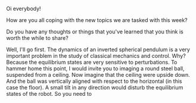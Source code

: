 Oi everybody!



How are you all coping with the new topics we are tasked with this week?



Do you have any thoughts or things that you've learned that you think is worth the while to share?



Well, I'll go first. The dynamics of an inverted spherical pendulum is a very important problem in the study of classical mechanics and control. Why? Because the equilibrium states are very sensitive to perturbations. To hammer home this point, I would invite you to imaging a round steel ball, suspended from a ceiling. Now imagine that the ceiling were upside down. And the ball was vertically aligned with respect to the horizontal (in this case the floor).  A small tilt in any direction would disturb the equilibrium states of the robot. So you need to 
